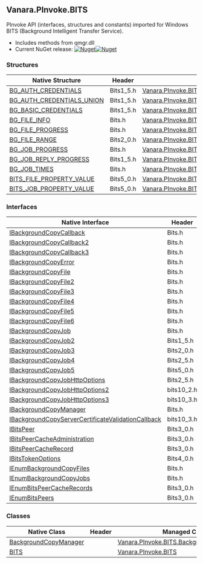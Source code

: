 ## Vanara.PInvoke.BITS  
PInvoke API (interfaces, structures and constants) imported for Windows BITS (Background Intelligent Transfer Service).

- Includes methods from qmgr.dll  
- Current NuGet release: [![Nuget](https://img.shields.io/nuget/v/Vanara.PInvoke.BITS?logo=nuget&style=flat-square)![Nuget](https://img.shields.io/nuget/dt/Vanara.PInvoke.BITS?label=%20&style=flat-square)](https://www.nuget.org/packages/Vanara.PInvoke.BITS)  
### Structures  
Native Structure | Header | Managed Structure  
--- | --- | ---  
[BG_AUTH_CREDENTIALS](https://www.google.com/search?num=5&q=BG_AUTH_CREDENTIALS+site%3Adocs.microsoft.com) | Bits1_5.h | [Vanara.PInvoke.BITS.BG_AUTH_CREDENTIALS](https://github.com/dahall/Vanara/search?l=C%23&q=BG_AUTH_CREDENTIALS)  
[BG_AUTH_CREDENTIALS_UNION](https://www.google.com/search?num=5&q=BG_AUTH_CREDENTIALS_UNION+site%3Adocs.microsoft.com) | Bits1_5.h | [Vanara.PInvoke.BITS.BG_AUTH_CREDENTIALS.BG_AUTH_CREDENTIALS_UNION](https://github.com/dahall/Vanara/search?l=C%23&q=BG_AUTH_CREDENTIALS_UNION)  
[BG_BASIC_CREDENTIALS](https://www.google.com/search?num=5&q=BG_BASIC_CREDENTIALS+site%3Adocs.microsoft.com) | Bits1_5.h | [Vanara.PInvoke.BITS.BG_AUTH_CREDENTIALS.BG_AUTH_CREDENTIALS_UNION.BG_BASIC_CREDENTIALS](https://github.com/dahall/Vanara/search?l=C%23&q=BG_BASIC_CREDENTIALS)  
[BG_FILE_INFO](https://www.google.com/search?num=5&q=BG_FILE_INFO+site%3Adocs.microsoft.com) | Bits.h | [Vanara.PInvoke.BITS.BG_FILE_INFO](https://github.com/dahall/Vanara/search?l=C%23&q=BG_FILE_INFO)  
[BG_FILE_PROGRESS](https://www.google.com/search?num=5&q=BG_FILE_PROGRESS+site%3Adocs.microsoft.com) | Bits.h | [Vanara.PInvoke.BITS.BG_FILE_PROGRESS](https://github.com/dahall/Vanara/search?l=C%23&q=BG_FILE_PROGRESS)  
[BG_FILE_RANGE](https://www.google.com/search?num=5&q=BG_FILE_RANGE+site%3Adocs.microsoft.com) | Bits2_0.h | [Vanara.PInvoke.BITS.BG_FILE_RANGE](https://github.com/dahall/Vanara/search?l=C%23&q=BG_FILE_RANGE)  
[BG_JOB_PROGRESS](https://www.google.com/search?num=5&q=BG_JOB_PROGRESS+site%3Adocs.microsoft.com) | Bits.h | [Vanara.PInvoke.BITS.BG_JOB_PROGRESS](https://github.com/dahall/Vanara/search?l=C%23&q=BG_JOB_PROGRESS)  
[BG_JOB_REPLY_PROGRESS](https://www.google.com/search?num=5&q=BG_JOB_REPLY_PROGRESS+site%3Adocs.microsoft.com) | Bits1_5.h | [Vanara.PInvoke.BITS.BG_JOB_REPLY_PROGRESS](https://github.com/dahall/Vanara/search?l=C%23&q=BG_JOB_REPLY_PROGRESS)  
[BG_JOB_TIMES](https://www.google.com/search?num=5&q=BG_JOB_TIMES+site%3Adocs.microsoft.com) | Bits.h | [Vanara.PInvoke.BITS.BG_JOB_TIMES](https://github.com/dahall/Vanara/search?l=C%23&q=BG_JOB_TIMES)  
[BITS_FILE_PROPERTY_VALUE](https://www.google.com/search?num=5&q=BITS_FILE_PROPERTY_VALUE+site%3Adocs.microsoft.com) | Bits5_0.h | [Vanara.PInvoke.BITS.BITS_FILE_PROPERTY_VALUE](https://github.com/dahall/Vanara/search?l=C%23&q=BITS_FILE_PROPERTY_VALUE)  
[BITS_JOB_PROPERTY_VALUE](https://www.google.com/search?num=5&q=BITS_JOB_PROPERTY_VALUE+site%3Adocs.microsoft.com) | Bits5_0.h | [Vanara.PInvoke.BITS.BITS_JOB_PROPERTY_VALUE](https://github.com/dahall/Vanara/search?l=C%23&q=BITS_JOB_PROPERTY_VALUE)  
### Interfaces  
Native Interface | Header | Managed Interface  
--- | --- | ---  
[IBackgroundCopyCallback](https://www.google.com/search?num=5&q=IBackgroundCopyCallback+site%3Adocs.microsoft.com) | Bits.h | [Vanara.PInvoke.BITS.IBackgroundCopyCallback](https://github.com/dahall/Vanara/search?l=C%23&q=IBackgroundCopyCallback)  
[IBackgroundCopyCallback2](https://www.google.com/search?num=5&q=IBackgroundCopyCallback2+site%3Adocs.microsoft.com) | Bits.h | [Vanara.PInvoke.BITS.IBackgroundCopyCallback2](https://github.com/dahall/Vanara/search?l=C%23&q=IBackgroundCopyCallback2)  
[IBackgroundCopyCallback3](https://www.google.com/search?num=5&q=IBackgroundCopyCallback3+site%3Adocs.microsoft.com) | Bits.h | [Vanara.PInvoke.BITS.IBackgroundCopyCallback3](https://github.com/dahall/Vanara/search?l=C%23&q=IBackgroundCopyCallback3)  
[IBackgroundCopyError](https://www.google.com/search?num=5&q=IBackgroundCopyError+site%3Adocs.microsoft.com) | Bits.h | [Vanara.PInvoke.BITS.IBackgroundCopyError](https://github.com/dahall/Vanara/search?l=C%23&q=IBackgroundCopyError)  
[IBackgroundCopyFile](https://www.google.com/search?num=5&q=IBackgroundCopyFile+site%3Adocs.microsoft.com) | Bits.h | [Vanara.PInvoke.BITS.IBackgroundCopyFile](https://github.com/dahall/Vanara/search?l=C%23&q=IBackgroundCopyFile)  
[IBackgroundCopyFile2](https://www.google.com/search?num=5&q=IBackgroundCopyFile2+site%3Adocs.microsoft.com) | Bits.h | [Vanara.PInvoke.BITS.IBackgroundCopyFile2](https://github.com/dahall/Vanara/search?l=C%23&q=IBackgroundCopyFile2)  
[IBackgroundCopyFile3](https://www.google.com/search?num=5&q=IBackgroundCopyFile3+site%3Adocs.microsoft.com) | Bits.h | [Vanara.PInvoke.BITS.IBackgroundCopyFile3](https://github.com/dahall/Vanara/search?l=C%23&q=IBackgroundCopyFile3)  
[IBackgroundCopyFile4](https://www.google.com/search?num=5&q=IBackgroundCopyFile4+site%3Adocs.microsoft.com) | Bits.h | [Vanara.PInvoke.BITS.IBackgroundCopyFile4](https://github.com/dahall/Vanara/search?l=C%23&q=IBackgroundCopyFile4)  
[IBackgroundCopyFile5](https://www.google.com/search?num=5&q=IBackgroundCopyFile5+site%3Adocs.microsoft.com) | Bits.h | [Vanara.PInvoke.BITS.IBackgroundCopyFile5](https://github.com/dahall/Vanara/search?l=C%23&q=IBackgroundCopyFile5)  
[IBackgroundCopyFile6](https://www.google.com/search?num=5&q=IBackgroundCopyFile6+site%3Adocs.microsoft.com) | Bits.h | [Vanara.PInvoke.BITS.IBackgroundCopyFile6](https://github.com/dahall/Vanara/search?l=C%23&q=IBackgroundCopyFile6)  
[IBackgroundCopyJob](https://www.google.com/search?num=5&q=IBackgroundCopyJob+site%3Adocs.microsoft.com) | Bits.h | [Vanara.PInvoke.BITS.IBackgroundCopyJob](https://github.com/dahall/Vanara/search?l=C%23&q=IBackgroundCopyJob)  
[IBackgroundCopyJob2](https://www.google.com/search?num=5&q=IBackgroundCopyJob2+site%3Adocs.microsoft.com) | Bits1_5.h | [Vanara.PInvoke.BITS.IBackgroundCopyJob2](https://github.com/dahall/Vanara/search?l=C%23&q=IBackgroundCopyJob2)  
[IBackgroundCopyJob3](https://www.google.com/search?num=5&q=IBackgroundCopyJob3+site%3Adocs.microsoft.com) | Bits2_0.h | [Vanara.PInvoke.BITS.IBackgroundCopyJob3](https://github.com/dahall/Vanara/search?l=C%23&q=IBackgroundCopyJob3)  
[IBackgroundCopyJob4](https://www.google.com/search?num=5&q=IBackgroundCopyJob4+site%3Adocs.microsoft.com) | Bits2_5.h | [Vanara.PInvoke.BITS.IBackgroundCopyJob4](https://github.com/dahall/Vanara/search?l=C%23&q=IBackgroundCopyJob4)  
[IBackgroundCopyJob5](https://www.google.com/search?num=5&q=IBackgroundCopyJob5+site%3Adocs.microsoft.com) | Bits5_0.h | [Vanara.PInvoke.BITS.IBackgroundCopyJob5](https://github.com/dahall/Vanara/search?l=C%23&q=IBackgroundCopyJob5)  
[IBackgroundCopyJobHttpOptions](https://www.google.com/search?num=5&q=IBackgroundCopyJobHttpOptions+site%3Adocs.microsoft.com) | Bits2_5.h | [Vanara.PInvoke.BITS.IBackgroundCopyJobHttpOptions](https://github.com/dahall/Vanara/search?l=C%23&q=IBackgroundCopyJobHttpOptions)  
[IBackgroundCopyJobHttpOptions2](https://www.google.com/search?num=5&q=IBackgroundCopyJobHttpOptions2+site%3Adocs.microsoft.com) | bits10_2.h | [Vanara.PInvoke.BITS.IBackgroundCopyJobHttpOptions2](https://github.com/dahall/Vanara/search?l=C%23&q=IBackgroundCopyJobHttpOptions2)  
[IBackgroundCopyJobHttpOptions3](https://www.google.com/search?num=5&q=IBackgroundCopyJobHttpOptions3+site%3Adocs.microsoft.com) | bits10_3.h | [Vanara.PInvoke.BITS.IBackgroundCopyJobHttpOptions3](https://github.com/dahall/Vanara/search?l=C%23&q=IBackgroundCopyJobHttpOptions3)  
[IBackgroundCopyManager](https://www.google.com/search?num=5&q=IBackgroundCopyManager+site%3Adocs.microsoft.com) | Bits.h | [Vanara.PInvoke.BITS.IBackgroundCopyManager](https://github.com/dahall/Vanara/search?l=C%23&q=IBackgroundCopyManager)  
[IBackgroundCopyServerCertificateValidationCallback](https://www.google.com/search?num=5&q=IBackgroundCopyServerCertificateValidationCallback+site%3Adocs.microsoft.com) | bits10_3.h | [Vanara.PInvoke.BITS.IBackgroundCopyServerCertificateValidationCallback](https://github.com/dahall/Vanara/search?l=C%23&q=IBackgroundCopyServerCertificateValidationCallback)  
[IBitsPeer](https://www.google.com/search?num=5&q=IBitsPeer+site%3Adocs.microsoft.com) | Bits3_0.h | [Vanara.PInvoke.BITS.IBitsPeer](https://github.com/dahall/Vanara/search?l=C%23&q=IBitsPeer)  
[IBitsPeerCacheAdministration](https://www.google.com/search?num=5&q=IBitsPeerCacheAdministration+site%3Adocs.microsoft.com) | Bits3_0.h | [Vanara.PInvoke.BITS.IBitsPeerCacheAdministration](https://github.com/dahall/Vanara/search?l=C%23&q=IBitsPeerCacheAdministration)  
[IBitsPeerCacheRecord](https://www.google.com/search?num=5&q=IBitsPeerCacheRecord+site%3Adocs.microsoft.com) | Bits3_0.h | [Vanara.PInvoke.BITS.IBitsPeerCacheRecord](https://github.com/dahall/Vanara/search?l=C%23&q=IBitsPeerCacheRecord)  
[IBitsTokenOptions](https://www.google.com/search?num=5&q=IBitsTokenOptions+site%3Adocs.microsoft.com) | Bits4_0.h | [Vanara.PInvoke.BITS.IBitsTokenOptions](https://github.com/dahall/Vanara/search?l=C%23&q=IBitsTokenOptions)  
[IEnumBackgroundCopyFiles](https://www.google.com/search?num=5&q=IEnumBackgroundCopyFiles+site%3Adocs.microsoft.com) | Bits.h | [Vanara.PInvoke.BITS.IEnumBackgroundCopyFiles](https://github.com/dahall/Vanara/search?l=C%23&q=IEnumBackgroundCopyFiles)  
[IEnumBackgroundCopyJobs](https://www.google.com/search?num=5&q=IEnumBackgroundCopyJobs+site%3Adocs.microsoft.com) | Bits.h | [Vanara.PInvoke.BITS.IEnumBackgroundCopyJobs](https://github.com/dahall/Vanara/search?l=C%23&q=IEnumBackgroundCopyJobs)  
[IEnumBitsPeerCacheRecords](https://www.google.com/search?num=5&q=IEnumBitsPeerCacheRecords+site%3Adocs.microsoft.com) | Bits3_0.h | [Vanara.PInvoke.BITS.IEnumBitsPeerCacheRecords](https://github.com/dahall/Vanara/search?l=C%23&q=IEnumBitsPeerCacheRecords)  
[IEnumBitsPeers](https://www.google.com/search?num=5&q=IEnumBitsPeers+site%3Adocs.microsoft.com) | Bits3_0.h | [Vanara.PInvoke.BITS.IEnumBitsPeers](https://github.com/dahall/Vanara/search?l=C%23&q=IEnumBitsPeers)  
### Classes  
Native Class | Header | Managed Class  
--- | --- | ---  
[BackgroundCopyManager](https://www.google.com/search?num=5&q=BackgroundCopyManager+site%3Adocs.microsoft.com) |  | [Vanara.PInvoke.BITS.BackgroundCopyManager](https://github.com/dahall/Vanara/search?l=C%23&q=BackgroundCopyManager)  
[BITS](https://www.google.com/search?num=5&q=BITS+site%3Adocs.microsoft.com) |  | [Vanara.PInvoke.BITS](https://github.com/dahall/Vanara/search?l=C%23&q=BITS)  
